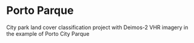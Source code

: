 # Porto Parque 
City park land cover classification project with Deimos-2 VHR imagery in the example of Porto City Parque
